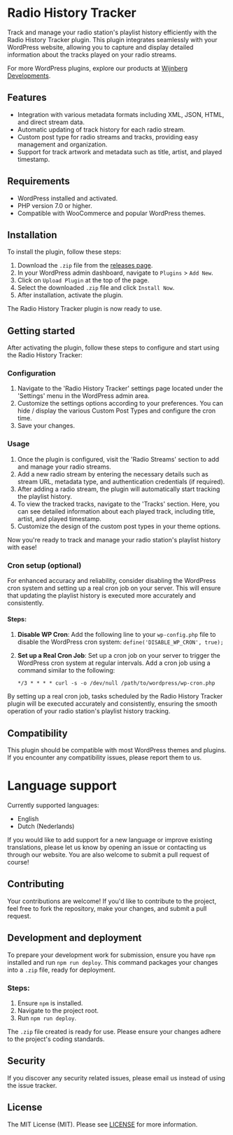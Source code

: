 # Radio History Tracker

Track and manage your radio station's playlist history efficiently with the Radio History Tracker plugin. This plugin
integrates seamlessly with your WordPress website, allowing you to capture and display detailed information about the
tracks played on your radio streams.

For more WordPress plugins, explore our products at [Wijnberg Developments](https://products.wijnberg.dev).

## Features

- Integration with various metadata formats including XML, JSON, HTML, and direct stream data.
- Automatic updating of track history for each radio stream.
- Custom post type for radio streams and tracks, providing easy management and organization.
- Support for track artwork and metadata such as title, artist, and played timestamp.

## Requirements

- WordPress installed and activated.
- PHP version 7.0 or higher.
- Compatible with WooCommerce and popular WordPress themes.

## Installation

To install the plugin, follow these steps:

1. Download the `.zip` file from the [releases page](https://github.com/Paulsky/radio-history-tracker/releases).
2. In your WordPress admin dashboard, navigate to `Plugins` > `Add New`.
3. Click on `Upload Plugin` at the top of the page.
4. Select the downloaded `.zip` file and click `Install Now`.
5. After installation, activate the plugin.

The Radio History Tracker plugin is now ready to use.

## Getting started

After activating the plugin, follow these steps to configure and start using the Radio History Tracker:

### Configuration

1. Navigate to the 'Radio History Tracker' settings page located under the 'Settings' menu in the WordPress admin area.
2. Customize the settings options according to your preferences. You can hide / display the various Custom Post Types
   and configure the cron time.
3. Save your changes.

### Usage

1. Once the plugin is configured, visit the 'Radio Streams' section to add and manage your radio streams.
2. Add a new radio stream by entering the necessary details such as stream URL, metadata type, and authentication
   credentials (if required).
3. After adding a radio stream, the plugin will automatically start tracking the playlist history.
4. To view the tracked tracks, navigate to the 'Tracks' section. Here, you can see detailed information about each
   played track, including title, artist, and played timestamp.
5. Customize the design of the custom post types in your theme options.

Now you're ready to track and manage your radio station's playlist history with ease!

### Cron setup (optional)

For enhanced accuracy and reliability, consider disabling the WordPress cron system and setting up a real cron job on
your server. This will ensure that updating the playlist history is executed more accurately and consistently.

#### Steps:

1. **Disable WP Cron**: Add the following line to your `wp-config.php` file to disable the WordPress cron
   system: `define('DISABLE_WP_CRON', true);`

2. **Set up a Real Cron Job**: Set up a cron job on your server to trigger the WordPress cron system at regular
   intervals. Add a cron job using a command similar to the following:

   `*/3 * * * * curl -s -o /dev/null /path/to/wordpress/wp-cron.php`

By setting up a real cron job, tasks scheduled by the Radio History Tracker plugin will be executed accurately and
consistently, ensuring the smooth operation of your radio station's playlist history tracking.

## Compatibility

This plugin should be compatible with most WordPress themes and plugins. If you encounter any compatibility issues,
please report them to us.

# Language support

Currently supported languages:

- English
- Dutch (Nederlands)

If you would like to add support for a new language or improve existing translations, please let us know by opening an
issue or contacting us through our website. You are also welcome to submit a pull request of course!

## Contributing

Your contributions are welcome! If you'd like to contribute to the project, feel free to fork the repository, make your
changes, and submit a pull request.

## Development and deployment

To prepare your development work for submission, ensure you have `npm` installed and run `npm run deploy`. This command
packages your changes into a `.zip` file, ready for deployment.

### Steps:

1. Ensure `npm` is installed.
2. Navigate to the project root.
3. Run `npm run deploy`.

The `.zip` file created is ready for use. Please ensure your changes adhere to the project's coding standards.

## Security

If you discover any security related issues, please email us instead of using the issue tracker.

## License

The MIT License (MIT). Please see [LICENSE](LICENSE.txt) for more information.
